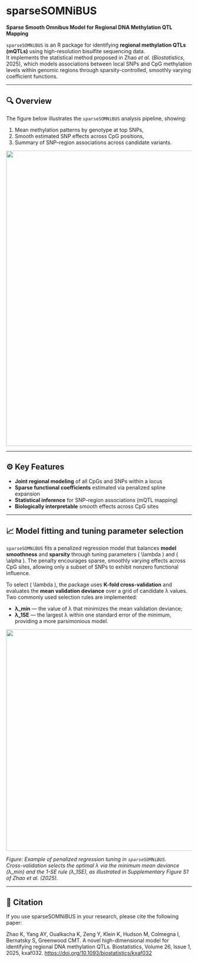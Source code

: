# sparseSOMNiBUS

**Sparse Smooth Omnibus Model for Regional DNA Methylation QTL Mapping**

`sparseSOMNiBUS` is an R package for identifying **regional methylation QTLs (mQTLs)** using high-resolution bisulfite sequencing data.  
It implements the statistical method proposed in Zhao *et al.* (*Biostatistics*, 2025), which models associations between local SNPs and CpG methylation levels within genomic regions through sparsity-controlled, smoothly varying coefficient functions.

---

## 🔍 Overview

The figure below illustrates the `sparseSOMNiBUS` analysis pipeline, showing:
1. Mean methylation patterns by genotype at top SNPs,  
2. Smooth estimated SNP effects across CpG positions,  
3. Summary of SNP–region associations across candidate variants.

<p align="center">
  <img src="docs/figure1_overview.png" width="800"/>
</p>

---

## ⚙️ Key Features

- **Joint regional modeling** of all CpGs and SNPs within a locus  
- **Sparse functional coefficients** estimated via penalized spline expansion  
- **Statistical inference** for SNP–region associations (mQTL mapping)  
- **Biologically interpretable** smooth effects across CpG sites  


---

## 📈 Model fitting and tuning parameter selection

`sparseSOMNiBUS` fits a penalized regression model that balances **model smoothness** and **sparsity** through  tuning parameters \( \lambda \) and \( \alpha \).
The penalty encourages sparse, smoothly varying effects across CpG sites, allowing only a subset of SNPs to exhibit nonzero functional influence.

To select \( \lambda \), the package uses **K-fold cross-validation** and evaluates the **mean validation deviance** over a grid of candidate λ values.
Two commonly used selection rules are implemented:

- **λ_min** — the value of λ that minimizes the mean validation deviance;  
- **λ_1SE** — the largest λ within one standard error of the minimum, providing a more parsimonious model.

<p align="center">
  <img src="sparseSOMNiBUS_illustration_100SNPs.pdf" width="600"/>
</p>

*Figure: Example of penalized regression tuning in `sparseSOMNiBUS`.  
Cross-validation selects the optimal λ via the minimum mean deviance (λ_min) and the 1-SE rule (λ_1SE), as illustrated in Supplementary Figure S1 of Zhao *et al.* (2025).*

---

## 📄 Citation

If you use sparseSOMNiBUS in your research, please cite the following paper:

Zhao K, Yang AY, Oualkacha K, Zeng Y, Klein K, Hudson M, Colmegna I, Bernatsky S, Greenwood CMT.
A novel high-dimensional model for identifying regional DNA methylation QTLs.
Biostatistics, Volume 26, Issue 1, 2025, kxaf032.
https://doi.org/10.1093/biostatistics/kxaf032
